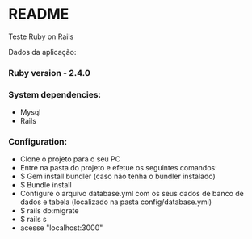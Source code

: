 # README

Teste Ruby on Rails

Dados da aplicação:

### Ruby version - 2.4.0

### System dependencies:
* Mysql
* Rails

### Configuration:
* Clone o projeto para o seu PC
* Entre na pasta do projeto e efetue os seguintes comandos:
 * $ Gem install bundler (caso não tenha o bundler instalado)
 * $ Bundle install
 * Configure o arquivo database.yml com os seus dados de banco de dados e tabela (localizado na pasta config/database.yml)
 * $ rails db:migrate
 * $ rails s
 * acesse "localhost:3000"
